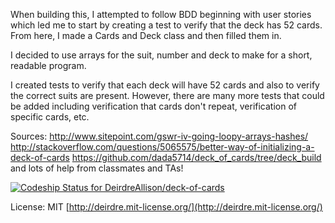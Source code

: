 When building this, I attempted to follow BDD beginning with user stories which led me to start by creating a test to
verify that the deck has 52 cards. From here, I made a Cards and Deck class and then filled them in.

I decided to use arrays for the suit, number and deck to make for a short, readable program.

I created tests to verify that each deck will have 52 cards and also to verify the correct suits are present.
However, there are many more tests that could be added including verification that cards don't repeat,
verification of specific cards, etc.

Sources:
http://www.sitepoint.com/gswr-iv-going-loopy-arrays-hashes/
http://stackoverflow.com/questions/5065575/better-way-of-initializing-a-deck-of-cards
https://github.com/dada5714/deck_of_cards/tree/deck_build
and lots of help from classmates and TAs!

[ ![Codeship Status for DeirdreAllison/deck-of-cards](https://www.codeship.io/projects/7376ef40-2a88-0132-cfc4-7ec533542f1c/status)](https://www.codeship.io/projects/38283)

License: MIT [http://deirdre.mit-license.org/](http://deirdre.mit-license.org/)
